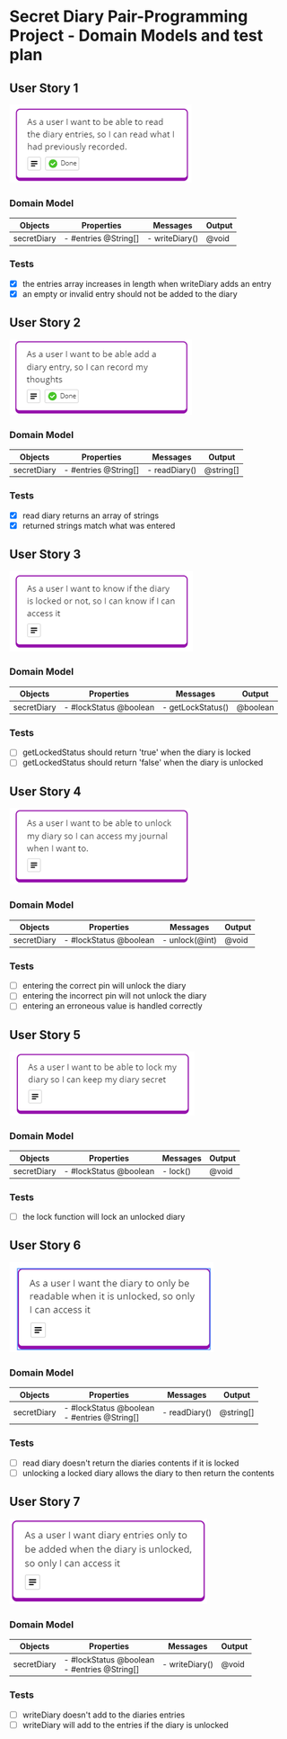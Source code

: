 # Secret Diary Pair-Programming Project - Domain Models and test plan

## User Story 1



![User Story 1: As a user I want to be able to read the diary entries, so I can read what I had previously recorded.](UserCase1.png)

### Domain Model

| Objects    | Properties     | Messages    | Output  |
| ---------- | -------------- | ----------- | ------- |
| secretDiary| - #entries @String[] | - writeDiary() | @void |

### Tests

- [x] the entries array increases in length when writeDiary adds an entry
- [x] an empty or invalid entry should not be added to the diary

## User Story 2

![User Story 2: As a user I want to be able to add to the diary entries, so I can record my thoughts.](UserCase2.png)

### Domain Model

| Objects    | Properties     | Messages    | Output  |
| ---------- | -------------- | ----------- | ------- |
| secretDiary| - #entries @String[] | - readDiary() | @string[] |

### Tests

- [x] read diary returns an array of strings
- [x] returned strings match what was entered

## User Story 3

![User Story 3: As a user I want to know if the diary is locked, so I can know if I can access it.](UserCase3.png)

### Domain Model

| Objects    | Properties     | Messages    | Output  |
| ---------- | -------------- | ----------- | ------- |
| secretDiary| - #lockStatus @boolean | - getLockStatus() | @boolean |

### Tests

- [ ] getLockedStatus should return 'true' when the diary is locked
- [ ] getLockedStatus should return 'false' when the diary is unlocked

## User Story 4

![User Story 4: As a user I want to be able to unlock my diary so I can access my journal when I want to.](UserCase4.png)

### Domain Model

| Objects    | Properties     | Messages    | Output  |
| ---------- | -------------- | ----------- | ------- |
| secretDiary| - #lockStatus @boolean | - unlock(@int) | @void |

### Tests

- [ ] entering the correct pin will unlock the diary
- [ ] entering the incorrect pin will not unlock the diary
- [ ] entering an erroneous value is handled correctly

## User Story 5

![User Story 5: As a user I want to be able to lock the diary, so I can keep my diary secret.](UserCase5.png)

### Domain Model

| Objects    | Properties     | Messages    | Output  |
| ---------- | -------------- | ----------- | ------- |
| secretDiary| - #lockStatus @boolean | - lock() | @void |

### Tests

- [ ] the lock function will lock an unlocked diary

## User Story 6

![User Story 6: As a user I want the diary to only be readable when it is unlocked, so only I can access it.](UserCase6.png)

### Domain Model

| Objects    | Properties     | Messages    | Output  |
| ---------- | -------------- | ----------- | ------- |
| secretDiary| - #lockStatus @boolean <br> - #entries @String[] | - readDiary() | @string[] |

### Tests

- [ ] read diary doesn't return the diaries contents if it is locked
- [ ] unlocking a locked diary allows the diary to then return the contents

## User Story 7

![User Story 7: As a user I want the diary to only be added to when the diary is unlocked, so only I can access it.](UserCase7.png)

### Domain Model

| Objects    | Properties     | Messages    | Output  |
| ---------- | -------------- | ----------- | ------- |
| secretDiary| - #lockStatus @boolean <br> - #entries @String[] | - writeDiary() | @void |

### Tests

- [ ] writeDiary doesn't add to the diaries entries
- [ ] writeDiary will add to the entries if the diary is unlocked